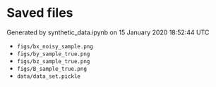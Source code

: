 # Saved files 


Generated by synthetic_data.ipynb on 15 January 2020 18:52:44 UTC

*  `figs/bx_noisy_sample.png` 
*  `figs/by_sample_true.png` 
*  `figs/bz_sample_true.png` 
*  `figs/B_sample_true.png` 
*  `data/data_set.pickle` 
